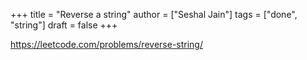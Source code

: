 +++
title = "Reverse a string"
author = ["Seshal Jain"]
tags = ["done", "string"]
draft = false
+++

<https://leetcode.com/problems/reverse-string/>
